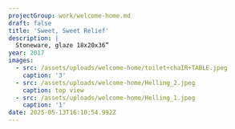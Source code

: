 ```yaml
---
projectGroup: work/welcome-home.md
draft: false
title: 'Sweet, Sweet Relief'
description: |
  Stoneware, glaze 18x20x36”
year: 2017
images:
  - src: /assets/uploads/welcome-home/toilet+chaIR+TABLE.jpeg
    caption: '3'
  - src: /assets/uploads/welcome-home/Helling_2.jpeg
    caption: top view
  - src: /assets/uploads/welcome-home/Helling_1.jpeg
    caption: '1'
date: 2025-05-13T16:10:54.992Z
---
```


